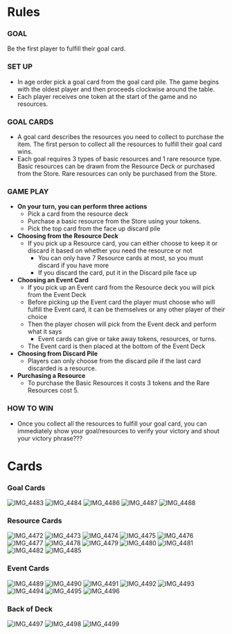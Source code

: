 # Rules
### GOAL
Be the first player to fulfill their goal card.
### SET UP
- In age order pick a goal card from the goal card pile. The game begins with the oldest player and then proceeds clockwise around the table. 
- Each player receives one token at the start of the game and no resources.
### GOAL CARDS
- A goal card describes the resources you need to collect to purchase the item. The first person to collect all the resources to fulfill their goal card wins. 
- Each goal requires 3 types of basic resources and 1 rare resource type. Basic resources can be drawn from the Resource Deck or purchased from the Store. Rare resources can only be purchased from the Store. 
### GAME PLAY
- **On your turn, you can perform three actions**
  - Pick a card from the resource deck
  - Purchase a basic resource from the Store using your tokens. 
  - Pick the top card from the face up discard pile
- **Choosing from the Resource Deck**
  - If you pick up a Resource card, you can either choose to keep it or discard it based on whether you need the resource or not
    - You can only have 7 Resource cards at most, so you must discard if you have more
    - If you discard the card, put it in the Discard pile face up
- **Choosing an Event Card** 
  - If you pick up an Event card from the Resource deck you will pick from the Event Deck 
  - Before picking up the Event card the player must choose who will fulfill the Event card, it can be themselves or any other player of their choice
  - Then the player chosen will pick from the Event deck and perform what it says
    - Event cards can give or take away tokens, resources, or turns. 
  - The Event card is then placed at the bottom of the Event Deck
- **Choosing from Discard Pile**
  - Players can only choose from the discard pile if the last card discarded is a resource.
- **Purchasing a Resource**
  - To purchase the Basic Resources it costs 3 tokens and the Rare Resources cost 5.

### HOW TO WIN
- Once you collect all the resources to fulfill your goal card, you can immediately show your goal/resources to verify your victory and shout your victory phrase??? 

# Cards
### Goal Cards
![IMG_4483](https://user-images.githubusercontent.com/72635627/189747729-7934cd77-87b9-497b-a131-18aff32da72b.PNG)
![IMG_4484](https://user-images.githubusercontent.com/72635627/189747731-287eaabb-73a9-4aa2-be18-297b16d2926f.PNG)
![IMG_4486](https://user-images.githubusercontent.com/72635627/189747793-0b0dad1c-e3b8-4c01-a537-30f3aad3704f.PNG)
![IMG_4487](https://user-images.githubusercontent.com/72635627/189747794-4f88f14b-02de-4ec2-b684-143d01a5789f.PNG)
![IMG_4488](https://user-images.githubusercontent.com/72635627/189747796-02ee5144-598a-4fc3-85fc-7f798c11a59a.PNG)

### Resource Cards
![IMG_4472](https://user-images.githubusercontent.com/72635627/189747629-fefae994-9334-4854-814e-5f90a78bcf71.PNG)
![IMG_4473](https://user-images.githubusercontent.com/72635627/189747631-2a8cc162-af7e-461c-9d08-38051359e414.PNG)
![IMG_4474](https://user-images.githubusercontent.com/72635627/189747634-e17872a4-b648-4a6e-87aa-f5ce4a6dd302.PNG)
![IMG_4475](https://user-images.githubusercontent.com/72635627/189747637-ca0ed1fd-2a0a-4ce2-9dd1-a431f1c698b1.jpg)
![IMG_4476](https://user-images.githubusercontent.com/72635627/189747638-4749ea38-b5ea-41e7-ae0d-46d5b8bd7f80.PNG)
![IMG_4477](https://user-images.githubusercontent.com/72635627/189747640-b1bcf6f5-6fb2-4eaf-a9e1-62efc39299f0.PNG)
![IMG_4478](https://user-images.githubusercontent.com/72635627/189747642-99277e42-e0f6-4f93-9973-bbc6509cfcbf.PNG)
![IMG_4479](https://user-images.githubusercontent.com/72635627/189747645-3f3f463c-9bf4-4e9c-b726-500e5783b05c.PNG)
![IMG_4480](https://user-images.githubusercontent.com/72635627/189747646-db669cf0-03f4-45be-bdda-b994fd49cc1d.PNG)
![IMG_4481](https://user-images.githubusercontent.com/72635627/189747647-b6b5f136-4a0f-4238-a429-bf072c93be7f.PNG)
![IMG_4482](https://user-images.githubusercontent.com/72635627/189747648-88ede116-4d6d-4fb3-a9c5-d39ca7a79d4a.PNG)
![IMG_4485](https://user-images.githubusercontent.com/72635627/189747691-04f65468-5bef-4d3e-902d-a4ac333bdb85.PNG)

### Event Cards
![IMG_4489](https://user-images.githubusercontent.com/72635627/189747356-5303a8e6-ff6b-4f0d-862f-614dd95cd214.PNG)
![IMG_4490](https://user-images.githubusercontent.com/72635627/189747360-ada4e44e-1f27-4ecb-9109-0804d0e8e6d4.PNG)
![IMG_4491](https://user-images.githubusercontent.com/72635627/189747362-7bfb7fc5-4291-4f08-a393-e4eeb8f98fd8.PNG)
![IMG_4492](https://user-images.githubusercontent.com/72635627/189747364-33ec114c-ed6e-4e99-bb8a-5a024efb9a26.PNG)
![IMG_4493](https://user-images.githubusercontent.com/72635627/189747366-5ae888a8-639d-4dac-8188-aa515f5c8e3c.PNG)
![IMG_4494](https://user-images.githubusercontent.com/72635627/189747368-21ba89ed-8152-489c-a284-56d96025b536.PNG)
![IMG_4495](https://user-images.githubusercontent.com/72635627/189747369-79b5c305-8d28-4d8a-b7e9-8f5fed5a9cb5.PNG)
![IMG_4496](https://user-images.githubusercontent.com/72635627/189747373-0e53cb00-e685-4b0d-84d5-51f9f8c1b3f2.PNG)

### Back of Deck
![IMG_4497](https://user-images.githubusercontent.com/72635627/189747218-52c7b43e-93ca-41c7-83e2-0b7f033ad44e.PNG)
![IMG_4498](https://user-images.githubusercontent.com/72635627/189747223-a2e469ad-36cd-4c8b-8e80-939f48e9df8e.PNG)
![IMG_4499](https://user-images.githubusercontent.com/72635627/189747225-c3c0cbd7-673a-486e-acff-506ca406ebd6.PNG)

